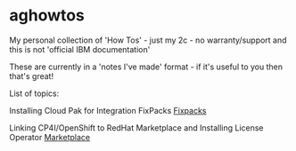 # aghowtos
My personal collection of 'How Tos' - just my 2c - no warranty/support and this is not 'official IBM documentation'

These are currently in a 'notes I've made' format - if it's useful to you then that's great!

List of topics:

Installing Cloud Pak for Integration FixPacks [Fixpacks](FixPacks/README.md)

Linking CP4I/OpenShift to RedHat Marketplace and Installing License Operator [Marketplace](RedHatMarketplace/README.md)
